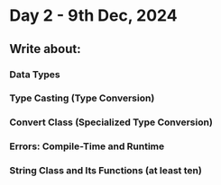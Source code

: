# Day 2 - 9th Dec, 2024

## Write about:

### Data Types

### Type Casting (Type Conversion)

### Convert Class (Specialized Type Conversion)

### Errors: Compile-Time and Runtime

### String Class and Its Functions (at least ten)